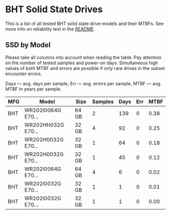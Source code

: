 BHT Solid State Drives
======================

This is a list of all tested BHT solid state drive models and their MTBFs. See
more info on reliability test in the [README](https://github.com/linuxhw/SMART).

SSD by Model
------------

Please take all columns into account when reading the table. Pay attention on the
number of tested samples and power-on days. Simultaneous high values of both MTBF
and errors are possible if only rare drives in the subset encounter errors.

Days — avg. days per sample,
Err  — avg. errors per sample,
MTBF — avg. MTBF in years per sample.

| MFG       | Model              | Size   | Samples | Days  | Err   | MTBF   |
|-----------|--------------------|--------|---------|-------|-------|--------|
| BHT       | WR202I0064G E70... | 64 GB  | 2       | 139   | 0     | 0.38   |
| BHT       | WR202HH032G E70... | 32 GB  | 4       | 92    | 0     | 0.25   |
| BHT       | WR202H0032G E70... | 32 GB  | 1       | 64    | 0     | 0.18   |
| BHT       | WR202H0032G E70... | 32 GB  | 1       | 45    | 0     | 0.12   |
| BHT       | WR202I0064G E70... | 64 GB  | 4       | 6     | 0     | 0.02   |
| BHT       | WR202I0032G E70... | 32 GB  | 1       | 1     | 0     | 0.01   |
| BHT       | WR202I0032G E70... | 32 GB  | 1       | 1     | 0     | 0.00   |
